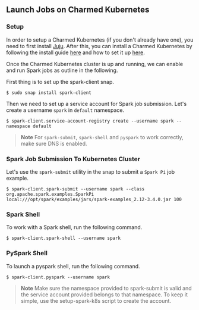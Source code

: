 ## Launch Jobs on Charmed Kubernetes

### Setup

In order to setup a Charmed Kubernetes (if you don't already have one), 
you need to first install [Juju](https://juju.is/docs/olm/install-juju). 
After this, you can install a Charmed Kubernetes by following the install guide 
[here](https://ubuntu.com/kubernetes/docs/install-manual) and how to set it up [here](https://ubuntu.com/kubernetes/docs/operations).

Once the Charmed Kubernetes cluster is up and running, we can enable and run Spark jobs 
as outline in the following.

First thing is to set up the spark-client snap.

```shell
$ sudo snap install spark-client
```
Then we need to set up a service account for Spark job submission. 
Let's create a username ```spark``` in ```default``` namespace.

```shell
$ spark-client.service-account-registry create --username spark --namespace default
```

> **Note** For `spark-submit`, `spark-shell` and `pyspark` to work correctly, make sure DNS is enabled.

### Spark Job Submission To Kubernetes Cluster

Let's use the ```spark-submit``` utility in the snap to submit a ```Spark Pi``` job example.

```shell
$ spark-client.spark-submit --username spark --class org.apache.spark.examples.SparkPi local:///opt/spark/examples/jars/spark-examples_2.12-3.4.0.jar 100
```

### Spark Shell

To work with a Spark shell, run the following command.

```shell
$ spark-client.spark-shell --username spark
```
### PySpark Shell

To launch a pyspark shell, run the following command.

```shell
$ spark-client.pyspark --username spark
```

> **Note** Make sure the namespace provided to spark-submit is valid and the service account provided belongs to that namespace. To keep it simple, use the setup-spark-k8s script to create the account.
